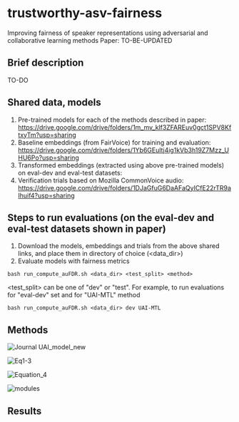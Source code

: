 # trustworthy-asv-fairness
Improving fairness of speaker representations using adversarial and collaborative learning methods
Paper: TO-BE-UPDATED

## Brief description
TO-DO

## Shared data, models
1. Pre-trained models for each of the methods described in paper: https://drive.google.com/drive/folders/1m_mv_klf3ZFAREuv0gct1SPV8KftxyTm?usp=sharing
2. Baseline embeddings (from FairVoice) for training and evaluation: https://drive.google.com/drive/folders/1Yb6GEultj4ig1kVb3h19Z7Mzz_UHU6Po?usp=sharing
3. Transformed embeddings (extracted using above pre-trained models) on eval-dev and eval-test datasets: 
4. Verification trials based on Mozilla CommonVoice audio: https://drive.google.com/drive/folders/1DJaGfuG6DaAFaQyICfE22rTR9aIhuif4?usp=sharing

## Steps to run evaluations (on the eval-dev and eval-test datasets shown in paper)
1. Download the models, embeddings and trials from the above shared links, and place them in directory of choice (<data_dir>)
2. Evaluate models with fairness metrics

```
bash run_compute_auFDR.sh <data_dir> <test_split> <method>
```

<test_split> can be one of "dev" or "test". For example, to run evaluations for "eval-dev" set and for "UAI-MTL" method

```
bash run_compute_auFDR.sh <data_dir> dev UAI-MTL
```

## Methods
![Journal UAI_model_new](https://user-images.githubusercontent.com/23619674/155252585-42939d23-8486-4fe2-8f14-ae26176dacf8.png)

![Eq1-3](https://user-images.githubusercontent.com/23619674/155253114-e298e144-9c25-491a-a34b-5adeec0296e5.png)

![Equation_4](https://user-images.githubusercontent.com/23619674/155253115-93254052-ba5c-4819-acc9-e5f6e35cd6f0.png)

![modules](https://user-images.githubusercontent.com/23619674/155252784-48a106da-0681-4976-9e8b-a826c0e88474.png)

## Results


